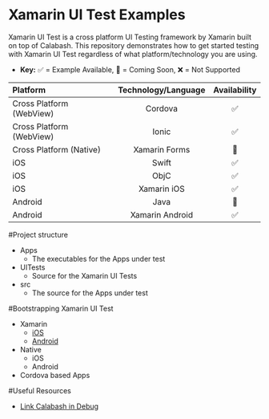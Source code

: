# Xamarin UI Test Examples
Xamarin UI Test is a cross platform UI Testing framework by Xamarin built on top of Calabash. This repository demonstrates how to get started testing with Xamarin UI Test regardless of what platform/technology you are using. 

* **Key:** :white_check_mark: = Example Available,  :wrench: = Coming Soon,  :x: = Not Supported

Platform | Technology/Language | Availability 
:---------- | :----: | :----: | 
Cross Platform (WebView) | Cordova | :white_check_mark: 
Cross Platform (WebView) | Ionic | :white_check_mark: 
Cross Platform (Native) | Xamarin Forms | :wrench: 
iOS | Swift | :white_check_mark: 
iOS | ObjC | :white_check_mark: 
iOS | Xamarin iOS | :white_check_mark:
Android | Java | :wrench: 
Android | Xamarin Android | :white_check_mark: 

#Project structure
* Apps 
  * The executables for the Apps under test
* UITests 
  * Source for the Xamarin UI Tests
* src 
  * The source for the Apps under test 

#Bootstrapping Xamarin UI Test
* Xamarin
  * [iOS](https://developer.xamarin.com/guides/testcloud/uitest/quickstarts/ios/)
  * [Android](https://developer.xamarin.com/guides/testcloud/uitest/quickstarts/android/)
* Native
  * iOS
  * Android
* Cordova based Apps

#Useful Resources
* [Link Calabash in Debug](https://github.com/calabash/calabash-ios/wiki/Tutorial%3A-Link-Calabash-in-Debug-config)
